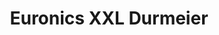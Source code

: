 ---
title: "Euronics XXL Durmeier"
url: /haag-in-oberbayern/euronics-xxl-durmeier/
shop: Elektronik
---